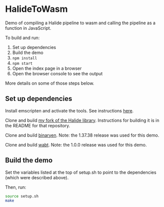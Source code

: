 # HalideToWasm #

Demo of compiling a Halide pipeline to wasm and calling the pipeline as a function in JavaScript.

To build and run:
1. Set up dependencies
2. Build the demo
3. `npm install`
4. `npm start`
5. Open the index page in a browser
6. Open the browser console to see the output

More details on some of those steps below.

## Set up dependencies ##
Install emscripten and activate the tools. See instructions [here](http://kripken.github.io/emscripten-site/docs/getting_started/downloads.html).

Clone and build [my fork of the Halide library](https://github.com/rajeevgUCI/Halide). Instructions for building it is in the README for that repository.

Clone and build [binaryen](https://github.com/WebAssembly/binaryen). Note: the 1.37.38 release was used for this demo.

Clone and build [wabt](https://github.com/WebAssembly/wabt). Note: the 1.0.0 release was used for this demo.

## Build the demo ##
Set the variables listed at the top of setup.sh to point to the dependencies (which were described above).

Then, run:
```bash
source setup.sh
make
```
